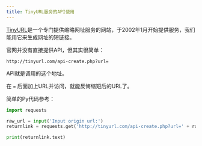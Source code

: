 ```yaml
---
title: TinyURL服务的API使用
---
```


[TinyURL](https://tinyurl.com/)是一个专门提供缩略网址服务的网站，于2002年1月开始提供服务，我们能用它来生成网址的短链接。

官网并没有直接提供API，但其实很简单：

```
http://tinyurl.com/api-create.php?url=
```

API就是调用的这个地址。

在 `=` 后面加上URL并访问，就能反悔缩短后的URL了。

简单的Py代码参考：

```python
import requests

raw_url = input('Input origin url:')
returnlink = requests.get('http://tinyurl.com/api-create.php?url=' + raw_url)

print(returnlink.text)
```

